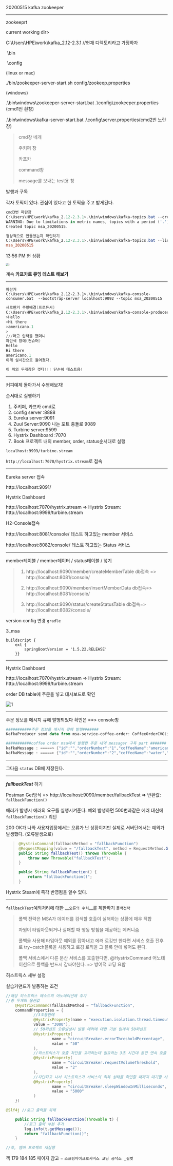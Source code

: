 20200515 kafka zookeeper

---

zookeeprt 

current working dir>

C:\Users\HPE\work\kafka_2.12-2.3.1 //현재 디렉토리라고 가정하자

​									\bin

​								    \config

(linux or mac)

./bin/zookeeper-server-start.sh config/zookeep.properties

(windows)

.\bin\windows\zookeeper-server-start.bat .\config\zookeeper.properties (cmd1번 흰창)

.\bin\windows\kafka-server-start.bat .\config\server.properties(cmd2번 노란창)

>cmd창 네개
>
>주키퍼 창
>
>카프카
>
>command창
>
>message를 보내는 test용 창

발행과 구독

각자 토픽이 있다. 관심이 있다고 한 토픽을 주고 받게된다.

```powershell
cmd3번 파란창
C:\Users\HPE\work\kafka_2.12-2.3.1>.\bin\windows\kafka-topics.bat --create --zookeeper localhost:2181 --replication-factor 1 --partitions 1 --topic msa_20200515
WARNING: Due to limitations in metric names, topics with a period ('.') or underscore ('_') could collide. To avoid issues it is best to use either, but not both.
Created topic msa_20200515.

정상적으로 만들었는지 확인하기
C:\Users\HPE\work\kafka_2.12-2.3.1>.\bin\windows\kafka-topics.bat --list --bootstrap-server localhost:9092
msa_20200515
```



13:56 PM 현 상황

<img src="https://user-images.githubusercontent.com/34231229/82012855-e3009500-96b3-11ea-9778-719868a81d2c.jpg" alt="1" style="zoom: 50%;" />

계속 **카프카로 큐잉 테스트 해보기**

---

```
파란거
C:\Users\HPE\work\kafka_2.12-2.3.1>.\bin\windows\kafka-console-consumer.bat  --bootstrap-server localhost:9092 --topic msa_20200515
```

```powershell
새로판거 주황배경(프로듀서)
C:\Users\HPE\work\kafka_2.12-2.3.1>.\bin\windows\kafka-console-producer.bat --broker-list localhost:9092 --topic msa_20200515
>Hello
>Hi there
>americano.1
>
///라고 입력을 했더니
파란색 창에(컨슈머)
Hello
Hi there
americano.1
이게 실시간으로 틀어졌다.

이 위의 두개창은 껏다!!! 단순히 테스트용!
```

---

커피예제 돌아가서 수행해보자!

순서대로 실행하기

1. 주키퍼, 카프카 cmd로
2. config server :8888
3. Eureka server:9091
4. Zuul Server:9090 나는 포트 충돌로 9089
5. Turbine server:9599
6. Hystrix Dashboard :7070
7. Book 프로젝트 내의 member, order, status순서대로 실행

`localhost:9999/turbine.stream`

`http://localhost:7070/hystrix.stream`로 접속

---

Eureka server 접속

http://localhost:9091/

Hystrix Dashboard

http://localhost:7070/hystrix.stream  => Hystrix Stream: http://localhost:9999/turbine.stream

H2-Console접속

http://localhost:8081/console/ 테스트 하고있는 member 서비스 

http://localhost:8082/console/ 테스트 하고있는 Status 서비스

---

member테이블 / member데이터 / status테이블 / 넣기

> 1. http://localhost:9090/member/createMemberTable db접속 => http://localhost:8081/console/
>
> 2. http://localhost:9090/member/insertMemberData db접속=> http://localhost:8081/console/
>
> 3. http://localhost:9090/status/createStatusTable db접속=> http://localhost:8082/console/



version config 변경 `gradle`

3_msa

```
buildscript {
	ext {
		springBootVersion = '1.5.22.RELEASE'
	}}
```

---

Hystrix Dashboard

http://localhost:7070/hystrix.stream  => Hystrix Stream: http://localhost:9999/turbine.stream



order DB table에 주문을 넣고 대시보드로 확인

![1](https://user-images.githubusercontent.com/34231229/82108301-90cd7b80-9768-11ea-922e-97a47ddb35be.jpg)

---

주문 정보를 메시지 큐에 발행되었다 확인은 ==> console창

```powershell
###########주문 정보를 메시지 큐에 발행#######
KafkaProducer send data from msa-service-coffee-order: CoffeeOrderCVO(id=, orderNumber=1, coffeeName=espresso, coffeeCount=2, customerName=kevin)
```

```powershell
###########coffee order msa에서 발행한 주문 내역 messager 구독 part #######
kafkaMessage : =====> {"id":"","orderNumber":"1","coffeeName":"americano","coffeeCount":"2","customerName":"kevin"}
kafkaMessage : =====> {"id":"","orderNumber":"2","coffeeName":"water","coffeeCount":"2","customerName":"kevin"}
```

---

그다음 `status` DB에 저장된다.

---

***fallbackTest*** 하기

Postman Get방식 => http://localhost:9090/member/fallbackTest => 반환값: `fallbackFunction()`

에러가 발생시 에러의 요구를 실행시켜준다. 예외 발생하면 500번과같은 에러 대신에 `fallbackFunction()` 리턴

200 OK가 나와 사용자입장에서는 오류가 난 상황이지만 실제로 서버단에서는 예외가 발생했다. (오류발생으로)

> ```java
> @HystrixCommand(fallbackMethod = "fallbackFunction")
> @RequestMapping(value = "/fallbackTest", method = RequestMethod.GET)
> public String fallbackTest() throws Throwable {
>     throw new Throwable("fallbackTest");
> }
> 
> public String fallbackFunction() {
>     return "fallbackFunction()";
> }
> ```

Hystrix Steam에 즉각 반영됨을 알수 있다.

---

`fallbackTest`예외처리에 대한 __`오류의 수치`__를 제한하기 `폴백전략`

> 폴백 전략은 MSA가 데이터를 검색할 호출이 실해하는 상황에 매우 적합
>
> 자원이 타임아웃되거나 실패할 때 행동 방침을 제공하는 메커니즘
>
> 폴백을 사용해 타임아웃 예외를 잡아내고 에러 로깅만 한다면 서비스 호출 전후로 try~catch블록을 사용하고 로깅 로직을 그 블록 안에 넣어도 된다.
>
> 폴백 서비스에서 다른 분산 서비스를 호출한다면, @HystrixCommand 어노테이션으로 폴백을 반드시 감싸야한다. => 방어적 코딩 요함

히스트릭스 세부 설정

실습커맨드가 발동하는 조건

```java
//해당 히스트릭스 메소드의 어노테이션에 추가
//총 두개의 옵션값
    @HystrixCommand(fallbackMethod = "fallbackFunction",
    commandProperties = {
        	//3초동안에
            @HystrixProperty(name = "execution.isolation.thread.timeoutInMilliseconds",
            value = "3000"),
            // 50퍼센트 오류발생시 발동 에러에 대한 기본 임계치 50퍼센트
            @HystrixProperty(
                    name = "circuitBreaker.errorThresholdPercentage",
                    value = "50"
            ),
            //히스트릭스가 호출 차단을 고려하는데 필요하는 3초 시간대 동안 연속 호출 횟수를 제어
        	@HystrixProperty(
                    name = "circuitBreaker.requestVolumeThreshold",
                    value = "2"
            ),
        	//차단되고 나서 히스트릭스가 서비스의 회복 상태를 확인할 때까지 대기할 시간 간격
            @HystrixProperty(
                    name = "circuitBreaker.sleepWindowInMilliseconds",
                    value = "5000"
            )
    })

```

```java
@Slf4j //로그 출력을 위해

    public String fallbackFunction(Throwable t) {
    	//로그 출력 부분 추가
        log.info(t.getMessage());
        return "fallbackFunction()";
    }

//후, 멤버 프로젝트 재실행

```



책 179 184 185 페이지 참고 = `스프링마이크로서비스 코딩 공작소 _길벗`